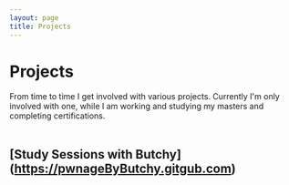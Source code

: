 ```yaml
---
layout: page
title: Projects
---
```


# Projects
From time to time I get involved with various projects. Currently I'm only involved with one, while I am working and studying my masters and completing certifications.
<br /><br />
## [Study Sessions with Butchy] (https://pwnageByButchy.gitgub.com)
